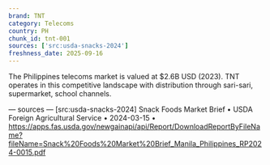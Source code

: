 ```yaml
---
brand: TNT
category: Telecoms
country: PH
chunk_id: tnt-001
sources: ['src:usda-snacks-2024']
freshness_date: 2025-09-16
---
```


The Philippines telecoms market is valued at $2.6B USD (2023). TNT operates in this competitive landscape with distribution through sari-sari, supermarket, school channels.

— sources —
[src:usda-snacks-2024] Snack Foods Market Brief • USDA Foreign Agricultural Service • 2024-03-15 • https://apps.fas.usda.gov/newgainapi/api/Report/DownloadReportByFileName?fileName=Snack%20Foods%20Market%20Brief_Manila_Philippines_RP2024-0015.pdf
